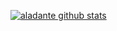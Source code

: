 [![aladante github stats](https://github-readme-stats.vercel.app/api?username=aladante&show_icons=true&hide_border=true)]()
